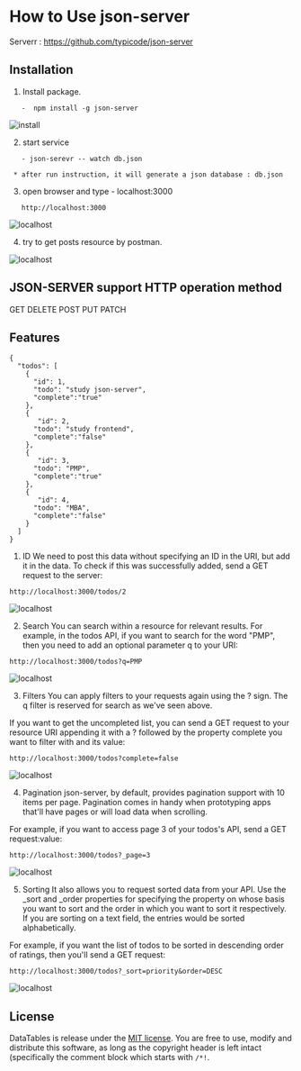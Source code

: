 # How to Use json-server 


Serverr : https://github.com/typicode/json-server

## Installation
1. Install package.

```
   -  npm install -g json-server
```

 ![install](img/cmd.png)
 
2. start service

```
   - json-serevr -- watch db.json
```
     * after run instruction, it will generate a json database : db.json


3. open browser and type - localhost:3000

```
   http://localhost:3000
```   
 
 ![localhost](img/homepage.png)
 
4. try to get posts resource by postman.


 ![localhost](img/postman.png)

## JSON-SERVER support HTTP operation method

   GET
   DELETE
   POST
   PUT
   PATCH


## Features

```
{
  "todos": [
    {
      "id": 1, 
      "todo": "study json-server", 
      "complete":"true"
    },
    {
       "id": 2, 
      "todo": "study frontend", 
      "complete":"false"
    },
    {
       "id": 3, 
      "todo": "PMP", 
      "complete":"true"
    },
    {
       "id": 4, 
      "todo": "MBA", 
      "complete":"false"
    }
  ]
}
```


1. ID
We need to post this data without specifying an ID in the URI, but add it in the data. To check if this was successfully added, send a GET request to the server:

```
http://localhost:3000/todos/2
```

 ![localhost](img/ID.png)

 
 2. Search
You can search within a resource for relevant results. For example, in the todos API, if you want to search for the word "PMP", then you need to add an optional parameter q to your URI:

```
http://localhost:3000/todos?q=PMP
```

 ![localhost](img/search.png)

 

3. Filters
You can apply filters to your requests again using the ? sign. The q filter is reserved for search as we've seen above.

If you want to get the uncompleted list, you can send a GET request to your resource URI appending it with a ? followed by the property complete you want to filter with and its value:

```
http://localhost:3000/todos?complete=false
```

 ![localhost](img/filter.png)

 
 
4. Pagination
json-server, by default, provides pagination support with 10 items per page. Pagination comes in handy when prototyping apps that'll have pages or will load data when scrolling.

For example, if you want to access page 3 of your todos's API, send a GET request:value:

```
http://localhost:3000/todos?_page=3
```

 ![localhost](img/page.png)


5. Sorting
It also allows you to request sorted data from your API. Use the _sort and _order properties for specifying the property on whose basis you want to sort and the order in which you want to sort it respectively. If you are sorting on a text field, the entries would be sorted alphabetically.

For example, if you want the list of todos to be sorted in descending order of ratings, then you'll send a GET request:

```
http://localhost:3000/todos?_sort=priority&order=DESC
```


 ![localhost](img/Sorting.png)




## License

DataTables is release under the [MIT license](//datatables.net/license). You are free to use, modify and distribute this software, as long as the copyright header is left intact (specifically the comment block which starts with `/*!`.
